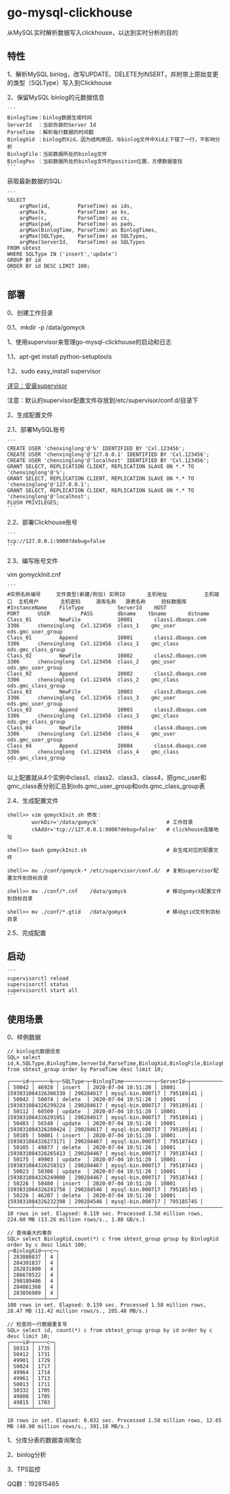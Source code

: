 # go-mysql-clickhouse

从MySQL实时解析数据写入clickhouse，以达到实时分析的目的

## 特性

1、解析MySQL binlog，改写UPDATE、DELETE为INSERT，并附带上原始变更的类型（SQLType）写入到Clickhouse

2、保留MySQL binlog的元数据信息

    ```
    BinlogTime：binlog数据生成时间
    ServerId  ：当前伪装的Server Id
    ParseTime ：解析每行数据的时间戳
    BinlogXid ：binlog的Xid，因为结构原因，与binlog文件中Xid上下错了一行，不影响分析
    BinlogFile：当前数据所处的binlog文件
    BinlogPos ：当前数据所处的binlog文件的position位置，方便数据查找
    ```
获取最新数据的SQL:

    ```
    SELECT 
        argMax(id,         ParseTime) as ids,
        argMax(k,          ParseTime) as ks,
        argMax(c,          ParseTime) as cs,
        argMax(pad,        ParseTime) as pads,
        argMax(BinlogTime, ParseTime) as BinlogTimes,
        argMax(SQLType,    ParseTime) as SQLTypes,
        argMax(ServerId,   ParseTime) as SQLTypes
    FROM sbtest
    WHERE SQLType IN ('insert','update')
    GROUP BY id
    ORDER BY id DESC LIMIT 100;
    ```
    
## 部署

0、创建工作目录

0.1、mkdir -p /data/gomyck

1、使用supervisor来管理go-mysql-clickhouse的启动和日志

1.1、apt-get install python-setuptools

1.2、sudo easy_install supervisor

[详见：安装supervisor](https://cloudwafer.com/blog/how-to-install-and-configure-supervisor-on-ubuntu-16-04/)

注意：默认的supervisor配置文件存放到/etc/supervisor/conf.d/目录下

2、生成配置文件

2.1、部署MySQL账号

    ```
    CREATE USER 'chenxinglong'@'%' IDENTIFIED BY 'Cxl.123456';
    CREATE USER 'chenxinglong'@'127.0.0.1' IDENTIFIED BY 'Cxl.123456';
    CREATE USER 'chenxinglong'@'localhost' IDENTIFIED BY 'Cxl.123456';
    GRANT SELECT, REPLICATION CLIENT, REPLICATION SLAVE ON *.* TO 'chenxinglong'@'%';
    GRANT SELECT, REPLICATION CLIENT, REPLICATION SLAVE ON *.* TO 'chenxinglong'@'127.0.0.1';
    GRANT SELECT, REPLICATION CLIENT, REPLICATION SLAVE ON *.* TO 'chenxinglong'@'localhost';
    FLUSH PRIVILEGES;
    ```
    
2.2、部署Clickhouse账号

    ```
    tcp://127.0.0.1:9000?debug=false
    ```
    
2.3、编写账号文件

vim gomyckInit.cnf

    ```
    #实例名称编号     文件类型(新建/附加) 实例ID       主机地址            主机端口  主机用户       主机密码     源库名称   源表名称     目标数据库
    #InstanceName    FileType           ServerId    HOST               PORT      USER          PASS        dbname    tbname       dstname
    Class_01         NewFile            10001       class1.dbaops.com  3306      chenxinglong  Cxl.123456  class_1    gmc_user    ods.gmc_user_group
    Class_01         Append             10001       class1.dbaops.com  3306      chenxinglong  Cxl.123456  class_1    gmc_class   ods.gmc_class_group
    Class_02         NewFile            10002       class2.dbaops.com  3306      chenxinglong  Cxl.123456  class_2    gmc_user    ods.gmc_user_group
    Class_02         Append             10002       class2.dbaops.com  3306      chenxinglong  Cxl.123456  class_2    gmc_class   ods.gmc_class_group
    Class_03         NewFile            10003       class3.dbaops.com  3306      chenxinglong  Cxl.123456  class_3    gmc_user    ods.gmc_user_group
    Class_03         Append             10003       class3.dbaops.com  3306      chenxinglong  Cxl.123456  class_3    gmc_class   ods.gmc_class_group
    Class_04         NewFile            10004       class4.dbaops.com  3306      chenxinglong  Cxl.123456  class_4    gmc_user    ods.gmc_user_group
    Class_04         Append             10004       class4.dbaops.com  3306      chenxinglong  Cxl.123456  class_4    gmc_class   ods.gmc_class_group
    ``
    
以上配置就从4个实例中class1、class2、class3、class4，把gmc_user和gmc_class表分别汇总到ods.gmc_user_group和ods.gmc_class_group表

2.4、生成配置文件
```
shell>> vim gomyckInit.sh 修改：
        workDir='/data/gomyck'                      # 工作目录
        ckAddr='tcp://127.0.0.1:9000?debug=false'   # clickhouse连接地址

shell>> bash gomyckInit.sh                          # 会生成对应的配置文件

shell>> mv ./conf/gomyck-* /etc/supervisor/conf.d/  # 复制supervisor配置文件到目标目录

shell>> mv ./conf/*.cnf    /data/gomyck             # 移动gomyck配置文件到目标目录

shell>> mv ./conf/*.gtid   /data/gomyck             # 移动gtid文件到目标目录
```

2.5、完成配置

## 启动
    ```
    supervisorctl reload
    supervisorctl status
    supervisorctl start all
    ```
    
## 使用场景

0、样例数据
```
// binlog元数据信息
SQL> select id,k,SQLType,BinlogTime,ServerId,ParseTime,BinlogXid,BinlogFile,BinlogPos from sbtest_group order by ParseTime desc limit 10;

┌────id─┬─────k─┬─SQLType─┬─BinlogTime──────────┬─ServerId─┬───────────ParseTime─┬─BinlogXid─┬─BinlogFile───────┬─BinlogPos─┐
│ 50042 │ 46928 │ insert  │ 2020-07-04 10:51:20 │ 10001    │ 1593831084326306330 │ 290284617 │ mysql-bin.000717 │ 795189141 │
│ 50042 │ 50074 │ delete  │ 2020-07-04 10:51:20 │ 10001    │ 1593831084326299224 │ 290284617 │ mysql-bin.000717 │ 795189141 │
│ 50112 │ 60509 │ update  │ 2020-07-04 10:51:20 │ 10001    │ 1593831084326291951 │ 290284617 │ mysql-bin.000717 │ 795189141 │
│ 50483 │ 56540 │ update  │ 2020-07-04 10:51:20 │ 10001    │ 1593831084326280424 │ 290284617 │ mysql-bin.000717 │ 795189141 │
│ 50105 │ 50081 │ insert  │ 2020-07-04 10:51:20 │ 10001    │ 1593831084326273171 │ 290284467 │ mysql-bin.000717 │ 795187443 │
│ 50105 │ 49877 │ delete  │ 2020-07-04 10:51:20 │ 10001    │ 1593831084326265413 │ 290284467 │ mysql-bin.000717 │ 795187443 │
│ 50175 │ 49903 │ update  │ 2020-07-04 10:51:20 │ 10001    │ 1593831084326258313 │ 290284467 │ mysql-bin.000717 │ 795187443 │
│ 50023 │ 50306 │ update  │ 2020-07-04 10:51:20 │ 10001    │ 1593831084326249000 │ 290284467 │ mysql-bin.000717 │ 795187443 │
│ 50226 │ 50480 │ insert  │ 2020-07-04 10:51:20 │ 10001    │ 1593831084326241758 │ 290284546 │ mysql-bin.000717 │ 795185745 │
│ 50226 │ 46207 │ delete  │ 2020-07-04 10:51:20 │ 10001    │ 1593831084326232398 │ 290284546 │ mysql-bin.000717 │ 795185745 │
└───────┴───────┴─────────┴─────────────────────┴──────────┴─────────────────────┴───────────┴──────────────────┴───────────┘
10 rows in set. Elapsed: 0.119 sec. Processed 1.58 million rows, 224.60 MB (13.26 million rows/s., 1.88 GB/s.)

// 查询最大的事务
SQL> select BinlogXid,count(*) c from sbtest_group group by BinlogXid order by c desc limit 100;
┌─BinlogXid─┬─c─┐
│ 283880837 │ 4 │
│ 284301837 │ 4 │
│ 282831800 │ 4 │
│ 286678522 │ 4 │
│ 290189486 │ 4 │
│ 284861368 │ 4 │
│ 283856989 │ 4 │
└───────────┴───┘
100 rows in set. Elapsed: 0.139 sec. Processed 1.58 million rows, 28.47 MB (11.42 million rows/s., 205.48 MB/s.)

// 检查同一行数据重复写
SQL> select id, count(*) c from sbtest_group group by id order by c desc limit 10;
┌────id─┬────c─┐
│ 50313 │ 1735 │
│ 50412 │ 1731 │
│ 49901 │ 1729 │
│ 50024 │ 1717 │
│ 49964 │ 1714 │
│ 49961 │ 1713 │
│ 50013 │ 1711 │
│ 50332 │ 1705 │
│ 49800 │ 1705 │
│ 49815 │ 1703 │
└───────┴──────┘

10 rows in set. Elapsed: 0.032 sec. Processed 1.58 million rows, 12.65 MB (48.90 million rows/s., 391.18 MB/s.)
```
1、分库分表的数据查询聚合

2、binlog分析

3、TPS监控

QQ群：192815465
